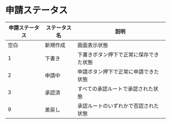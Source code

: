 # 申請ステータス

|申請ステータス|ステータス名|説明|
|---|---|---|
|空白|新規作成|画面表示状態|
|1|下書き|下書きボタン押下で正常に保存できた状態|
|2|申請中|申請ボタン押下で正常に申請できた状態|
|3|承認済|すべての承認ルートで承認された状態|
|9|差戻し|承認ルートのいずれかで否認された状態|
